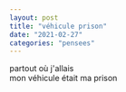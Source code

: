 ```yaml
---
layout: post
title: "véhicule prison"
date: "2021-02-27"
categories: "pensees"
---
```


partout où j'allais  
mon véhicule était ma prison
